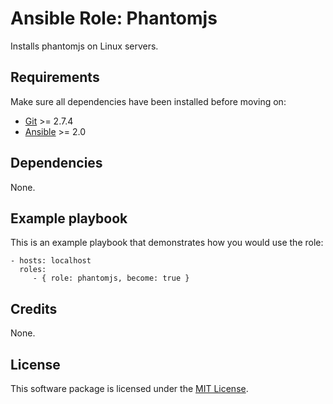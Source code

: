 # Ansible Role: Phantomjs

Installs phantomjs on Linux servers.

## Requirements

Make sure all dependencies have been installed before moving on:

* [Git](https://git-scm.com/) >= 2.7.4
* [Ansible](https://www.ansible.com/) >= 2.0

## Dependencies

None.

## Example playbook

This is an example playbook that demonstrates how you would use the role:

    - hosts: localhost
      roles:
         - { role: phantomjs, become: true }

## Credits

None.

## License

This software package is licensed under the [MIT License](https://opensource.org/licenses/MIT).
